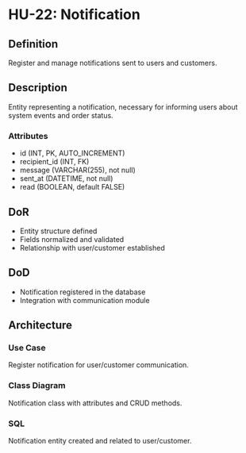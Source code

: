 # HU-22: Notification

## Definition
Register and manage notifications sent to users and customers.

## Description
Entity representing a notification, necessary for informing users about system events and order status.

### Attributes
- id (INT, PK, AUTO_INCREMENT)
- recipient_id (INT, FK)
- message (VARCHAR(255), not null)
- sent_at (DATETIME, not null)
- read (BOOLEAN, default FALSE)

## DoR
- Entity structure defined
- Fields normalized and validated
- Relationship with user/customer established

## DoD
- Notification registered in the database
- Integration with communication module

## Architecture
### Use Case
Register notification for user/customer communication.

### Class Diagram
Notification class with attributes and CRUD methods.

### SQL
Notification entity created and related to user/customer.
